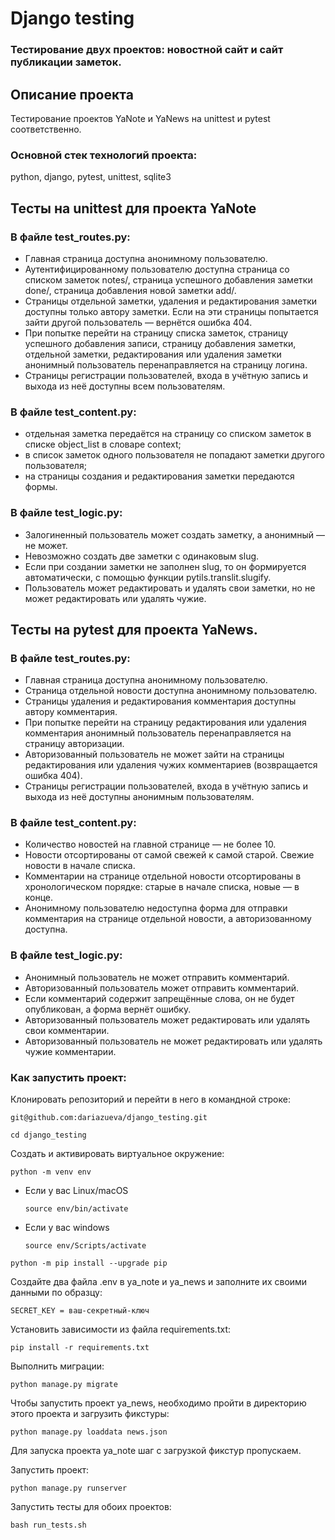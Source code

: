 # Django testing
### Тестирование двух проектов: новостной сайт и сайт публикации заметок.

## Описание проекта

Тестирование проектов YaNote и YaNews на unittest и pytest соответственно. 

### Основной стек технологий проекта:

python, django, pytest, unittest, sqlite3

## Тесты на unittest для проекта YaNote

### В файле test_routes.py:
* Главная страница доступна анонимному пользователю.
* Аутентифицированному пользователю доступна страница со списком заметок notes/, страница
успешного добавления заметки done/, страница добавления новой заметки add/.
* Страницы отдельной заметки, удаления и редактирования заметки доступны только автору
заметки. Если на эти страницы попытается зайти другой пользователь — вернётся ошибка 404.
* При попытке перейти на страницу списка заметок, страницу успешного добавления записи,
страницу добавления заметки, отдельной заметки, редактирования или удаления заметки
анонимный пользователь перенаправляется на страницу логина.
* Страницы регистрации пользователей, входа в учётную запись и выхода из неё доступны всем
пользователям.

### В файле test_content.py:
* отдельная заметка передаётся на страницу со списком заметок в списке object_list в
словаре context;
* в список заметок одного пользователя не попадают заметки другого пользователя;
* на страницы создания и редактирования заметки передаются формы.

### В файле test_logic.py:
* Залогиненный пользователь может создать заметку, а анонимный — не может.
* Невозможно создать две заметки с одинаковым slug.
* Если при создании заметки не заполнен slug, то он формируется автоматически, с помощью
функции pytils.translit.slugify.
* Пользователь может редактировать и удалять свои заметки, но не может редактировать или
удалять чужие.

## Тесты на pytest для проекта YaNews.

### В файле test_routes.py:
* Главная страница доступна анонимному пользователю.
* Страница отдельной новости доступна анонимному пользователю.
* Страницы удаления и редактирования комментария доступны автору комментария.
* При попытке перейти на страницу редактирования или удаления комментария анонимный
пользователь перенаправляется на страницу авторизации.
* Авторизованный пользователь не может зайти на страницы редактирования или удаления чужих
комментариев (возвращается ошибка 404).
* Страницы регистрации пользователей, входа в учётную запись и выхода из неё доступны
анонимным пользователям.

### В файле test_content.py:
* Количество новостей на главной странице — не более 10.
* Новости отсортированы от самой свежей к самой старой. Свежие новости в начале списка.
* Комментарии на странице отдельной новости отсортированы в хронологическом порядке:
старые в начале списка, новые — в конце.
* Анонимному пользователю недоступна форма для отправки комментария на странице отдельной
новости, а авторизованному доступна.

### В файле test_logic.py:
* Анонимный пользователь не может отправить комментарий.
* Авторизованный пользователь может отправить комментарий.
* Если комментарий содержит запрещённые слова, он не будет опубликован, а форма вернёт
ошибку.
* Авторизованный пользователь может редактировать или удалять свои комментарии.
* Авторизованный пользователь не может редактировать или удалять чужие комментарии.

### Как запустить проект:

Клонировать репозиторий и перейти в него в командной строке:

```
git@github.com:dariazueva/django_testing.git
```

```
cd django_testing
```

Cоздать и активировать виртуальное окружение:

```
python -m venv env
```

* Если у вас Linux/macOS

    ```
    source env/bin/activate
    ```

* Если у вас windows

    ```
    source env/Scripts/activate
    ```

```
python -m pip install --upgrade pip
```

Создайте два файла .env в ya_note и ya_news и заполните их своими данными по образцу:

```
SECRET_KEY = ваш-секретный-ключ
```

Установить зависимости из файла requirements.txt:

```
pip install -r requirements.txt
```

Выполнить миграции:

```
python manage.py migrate
```

Чтобы запустить проект ya_news, необходимо пройти в директорию этого проекта и загрузить фикстуры:

```
python manage.py loaddata news.json
```
Для запуска проекта ya_note шаг с загрузкой фикстур пропускаем.

Запустить проект:

```
python manage.py runserver
```

Запустить тесты для обоих проектов:

```
bash run_tests.sh
```
